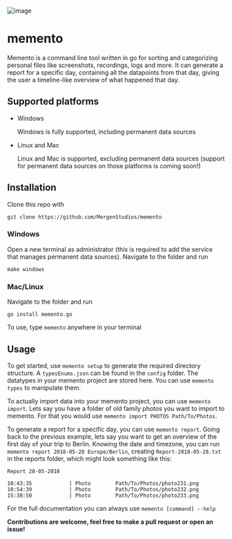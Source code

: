 ![image](https://user-images.githubusercontent.com/71030751/155955658-bb773d2d-b1af-44c6-9a61-37ded7825a73.png)

# memento

Memento is a command line tool written in go for sorting and categorizing personal files like screenshots, recordings, logs and more. It can generate a report for a specific day, containing all the datapoints from that day, giving the user a timeline-like overview  of what happened that day. 

## Supported platforms

- Windows
  
  Windows is fully supported, including permanent data sources

- Linux and Mac
  
  Linux and Mac is supported, excluding permanent data sources (support for permanent data sources on those platforms is coming soon!)

## Installation

Clone this repo with

```
git clone https://github.com/MergenStudios/memento
```

### Windows

Open a new terminal as administrator (this is required to add the service that manages permanent data sources). Navigate to the folder and run

```
make windows
```

### Mac/Linux

Navigate to the folder and run

```
go install memento.go
```



To use, type `memento` anywhere in your terminal

## Usage

To get started, use `memento setup` to generate the required directory structure. A `typesEnums.json` can be found in the `config` folder. The datatypes in your memento project are stored here. You can use `memento types` to manipulate them. 

To actually import data into your memento project, you can use `memento import`. Lets say you have a folder of old family photos you want to import to memento. For that you would use `memento import PHOTOS Path/To/Photos`.

To generate a report for a specific day, you can use `memento report`. Going back to the previous example, lets say you want to get an overview of the first day of your trip to Berlin. Knowing the date and timezone, you can run `memento report 2018-05-28 Europe/Berlin`, creating `Report-2018-05-28.txt` in the reports folder, which might look something like this:

```
Report 28-05-2018

10:43:35            | Photo        Path/To/Photos/photo231.png
10:54:39            | Photo        Path/To/Photos/photo232.png
15:38:50            | Photo        Path/To/Photos/photo233.png
```

For the full documentation you can always use `memento [command] --help`

**Contributions are welcome, feel free to make a pull request or open an issue!**
